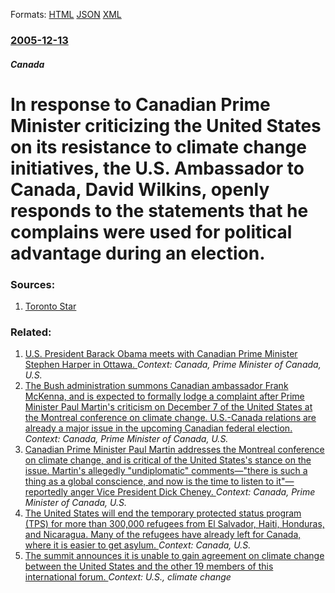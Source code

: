 
Formats: [HTML](/news/2005/12/13/in-response-to-canadian-prime-minister-criticizing-the-united-states-on-its-resistance-to-climate-change-initiatives-the-u-s-ambassador-t.html)  [JSON](/news/2005/12/13/in-response-to-canadian-prime-minister-criticizing-the-united-states-on-its-resistance-to-climate-change-initiatives-the-u-s-ambassador-t.json)  [XML](/news/2005/12/13/in-response-to-canadian-prime-minister-criticizing-the-united-states-on-its-resistance-to-climate-change-initiatives-the-u-s-ambassador-t.xml)  

### [2005-12-13](/news/2005/12/13/index.md)

##### Canada
#  In response to Canadian Prime Minister criticizing the United States on its resistance to climate change initiatives, the U.S. Ambassador to Canada, David Wilkins, openly responds to the statements that he complains were used for political advantage during an election.




### Sources:

1. [Toronto Star](https://www.thestar.com/NASApp/cs/ContentServer?pagename=thestar/Layout/Article_Type1&c=Article&cid=1134515413621&call_pageid=968332188492&col=968793972154)

### Related:

1. [ U.S. President Barack Obama meets with Canadian Prime Minister Stephen Harper in Ottawa. ](/news/2009/02/19/u-s-president-barack-obama-meets-with-canadian-prime-minister-stephen-harper-in-ottawa.md) _Context: Canada, Prime Minister of Canada, U.S._
2. [ The Bush administration summons Canadian ambassador Frank McKenna, and is expected to formally lodge a complaint after Prime Minister Paul Martin's criticism on December 7 of the United States at the Montreal conference on climate change. U.S.-Canada relations are already a major issue in the upcoming Canadian federal election. ](/news/2005/12/9/the-bush-administration-summons-canadian-ambassador-frank-mckenna-and-is-expected-to-formally-lodge-a-complaint-after-prime-minister-paul.md) _Context: Canada, Prime Minister of Canada, U.S._
3. [ Canadian Prime Minister Paul Martin addresses the Montreal conference on climate change, and is critical of the United States's stance on the issue. Martin's allegedly "undiplomatic" comments&mdash;"there is such a thing as a global conscience, and now is the time to listen to it"&mdash;reportedly anger Vice President Dick Cheney. ](/news/2005/12/7/canadian-prime-minister-paul-martin-addresses-the-montreal-conference-on-climate-change-and-is-critical-of-the-united-states-s-stance-on-t.md) _Context: Canada, Prime Minister of Canada, U.S._
4. [The United States will end the temporary protected status program (TPS) for more than 300,000 refugees from El Salvador, Haiti, Honduras, and Nicaragua. Many of the refugees have already left for Canada, where it is easier to get asylum. ](/news/2017/11/4/the-united-states-will-end-the-temporary-protected-status-program-tps-for-more-than-300-000-refugees-from-el-salvador-haiti-honduras-an.md) _Context: Canada, U.S._
5. [The summit announces it is unable to gain agreement on climate change between the United States and the other 19 members of this international forum. ](/news/2017/07/8/the-summit-announces-it-is-unable-to-gain-agreement-on-climate-change-between-the-united-states-and-the-other-19-members-of-this-internation.md) _Context: U.S., climate change_

